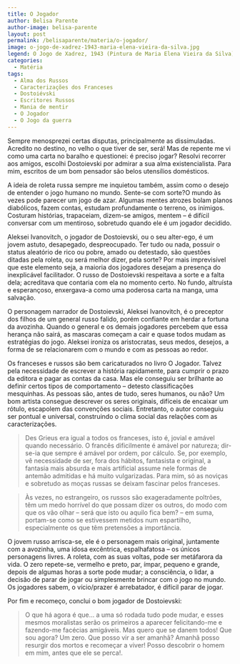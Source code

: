 ```yaml
---
title: O Jogador
author: Belisa Parente
author-image: belisa-parente
layout: post
permalink: /belisaparente/materia/o-jogador/
image: o-jogo-de-xadrez-1943-maria-elena-vieira-da-silva.jpg
legend: O Jogo de Xadrez, 1943 (Pintura de Maria Elena Vieira da Silva)
categories:
  - Matéria
tags:
  - Alma dos Russos
  - Caracterizações dos Franceses
  - Dostoiévski
  - Escritores Russos
  - Mania de mentir
  - O Jogador
  - O Jogo da guerra
---
```

Sempre menosprezei certas disputas, principalmente as dissimuladas. Acredito no destino, no velho o que tiver de ser, será! Mas de repente me vi como uma carta no baralho e questionei: é preciso jogar? Resolvi recorrer aos amigos, escolhi Dostoievski por admirar a sua alma existencialista. Para mim, escritos de um bom pensador são belos utensílios domésticos.

A ideia de roleta russa sempre me inquietou também, assim como o desejo de entender o jogo humano no mundo. Sente-se com sorte?O mundo às vezes pode parecer um jogo de azar. Algumas mentes atrozes bolam planos diabólicos, fazem contas, estudam profundamente o terreno, os inimigos. Costuram histórias, trapaceiam, dizem-se amigos, mentem – é difícil conversar com um mentiroso, sobretudo quando ele é um jogador decidido.

Aleksei Ivanovitch, o jogador de Dostoievski, ou o seu alter-ego, é um jovem astuto, desapegado, despreocupado. Ter tudo ou nada, possuir o status aleatório de rico ou pobre, amado ou detestado, são questões ditadas pela roleta, ou será melhor dizer, pela sorte? Por mais imprevisível que este elemento seja, a maioria dos jogadores desejam a presença do inexplicável facilitador. O russo de Dostoievski respeitava a sorte e a falta dela; acreditava que contaria com ela no momento certo. No fundo, altruísta e esperançoso, enxergava-a como uma poderosa carta na manga, uma salvação.

O personagem narrador de Dostoievski, Aleksei Ivanovitch, é o preceptor dos filhos de um general russo falido, porém confiante em herdar a fortuna da avozinha. Quando o general e os demais jogadores percebem que essa herança não sairá, as mascaras começam a cair e quase todos mudam as estratégias do jogo. Aleksei ironiza os aristocratas, seus medos, desejos, a forma de se relacionarem com o mundo e com as pessoas ao redor.

Os franceses e russos são bem caricaturados no livro O Jogador. Talvez pela necessidade de escrever a história rapidamente, para cumprir o prazo da editora e pagar as contas da casa. Mas ele conseguiu ser brilhante ao definir certos tipos de comportamento – detesto classificações mesquinhas. As pessoas são, antes de tudo, seres humanos, ou não? Um bom artista consegue descrever os seres originais, difíceis de encaixar um rótulo, escapolem das convenções sociais. Entretanto, o autor conseguiu ser pontual e universal, construindo o clima social das relações com as caracterizações.

> Des Grieus era igual a todos os franceses, isto é, jovial e amável quando necessário. O francês dificilmente é amável por natureza; dir-se-ia que sempre é amável por ordem, por cálculo. Se, por exemplo, vê necessidade de ser, fora dos hábitos, fantasista e original, a fantasia mais absurda e mais artificial assume nele formas de antemão admitidas e há muito vulgarizadas. Para mim, só as noviças e sobretudo as moças russas se deixam fascinar pelos franceses.

> Às vezes, no estrangeiro, os russos são exageradamente poltrões, têm um medo horrível do que possam dizer os outros, do modo com que os vão olhar – será que isto ou aquilo fica bem? – em suma, portam-se como se estivessem metidos num espartilho, especialmente os que têm pretensões a importância.

O jovem russo arrisca-se, ele é o personagem mais original, juntamente com a avozinha, uma idosa excêntrica, espalhafatosa – os únicos personagens livres. A roleta, com as suas voltas, pode ser metáfarora da vida. O zero repete-se, vermelho e preto, par, ímpar, pequeno e grande, depois de algumas horas a sorte pode mudar; a consciência, o lidar, a decisão de parar de jogar ou simplesmente brincar com o jogo no mundo. Os jogadores sabem, o vício/prazer é arrebatador, é difícil parar de jogar.

Por fim e recomeço, conclui o bom jogador de Dostoievski:

> O que há agora é que… a uma só rodada tudo pode mudar, e esses mesmos moralistas serão os primeiros a aparecer felicitando-me e fazendo-me facécias amigáveis. Mas quero que se danem todos! Que sou agora? Um zero. Que posso vir a ser amanhã? Amanhã posso resurgir dos mortos e recomeçar a viver! Posso descobrir o homem em mim, antes que ele se perca!.